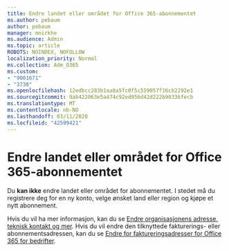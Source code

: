```yaml
---
title: Endre landet eller området for Office 365-abonnementet
ms.author: pebaum
author: pebaum
manager: mnirkhe
ms.audience: Admin
ms.topic: article
ROBOTS: NOINDEX, NOFOLLOW
localization_priority: Normal
ms.collection: Adm_O365
ms.custom:
- "9001671"
- "3738"
ms.openlocfilehash: 12edbcc283b1aa8a5fc0f5c559057f16cb2292e1
ms.sourcegitcommit: 9ab422063e5a474c92ed956d42d222b90336fecb
ms.translationtype: MT
ms.contentlocale: nb-NO
ms.lasthandoff: 03/11/2020
ms.locfileid: "42599421"
---
```

# <a name="change-the-country-or-region-for-your-office-365-subscription"></a>Endre landet eller området for Office 365-abonnementet

Du **kan ikke** endre landet eller området for abonnementet. I stedet må du registrere deg for en ny konto, velge ønsket land eller region og kjøpe et nytt abonnement. 

Hvis du vil ha mer informasjon, kan du se [Endre organisasjonens adresse, teknisk kontakt og mer](https://docs.microsoft.com/microsoft-365/admin/manage/change-address-contact-and-more?view=o365-worldwide). Hvis du vil endre den tilknyttede fakturerings- eller abonnementsadressen, kan du se [Endre for faktureringsadresser for Office 365 for bedrifter](https://docs.microsoft.com/microsoft-365/commerce/billing-and-payments/change-your-billing-addresses?view=o365-worldwide). 
